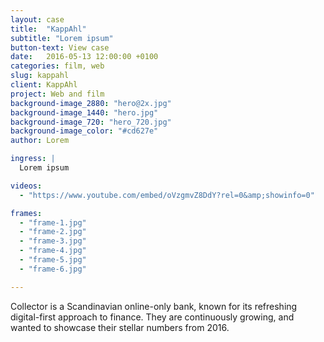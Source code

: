 ```yaml
---
layout: case
title:  "KappAhl"
subtitle: "Lorem ipsum"
button-text: View case
date:   2016-05-13 12:00:00 +0100
categories: film, web
slug: kappahl
client: KappAhl
project: Web and film
background-image_2880: "hero@2x.jpg"
background-image_1440: "hero.jpg"
background-image_720: "hero_720.jpg"
background-image_color: "#cd627e"
author: Lorem

ingress: |
  Lorem ipsum

videos: 
  - "https://www.youtube.com/embed/oVzgmvZ8DdY?rel=0&amp;showinfo=0"

frames:
  - "frame-1.jpg"
  - "frame-2.jpg"
  - "frame-3.jpg"
  - "frame-4.jpg"
  - "frame-5.jpg"
  - "frame-6.jpg"

---
```

Collector is a Scandinavian online-only bank, known for its refreshing digital-first approach to finance. They are continuously growing, and wanted to showcase their stellar numbers from 2016. 


